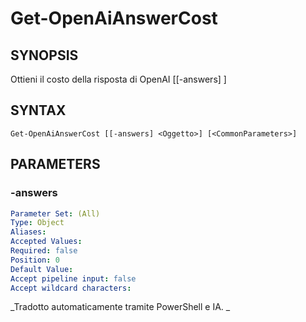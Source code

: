 ﻿---
external help file: powershai-help.xml
schema: 2.0.0
powershai: true
---

# Get-OpenAiAnswerCost

## SYNOPSIS <!--!= @#Synop !-->

Ottieni il costo della risposta di OpenAI [[-answers] <Oggetto>]


## SYNTAX <!--!= @#Syntax !-->

```
Get-OpenAiAnswerCost [[-answers] <Oggetto>] [<CommonParameters>]
```

## PARAMETERS <!--!= @#Params !-->

### -answers

```yml
Parameter Set: (All)
Type: Object
Aliases: 
Accepted Values: 
Required: false
Position: 0
Default Value: 
Accept pipeline input: false
Accept wildcard characters: 
```


<!--PowershaiAiDocBlockStart-->
_Tradotto automaticamente tramite PowerShell e IA. 
_
<!--PowershaiAiDocBlockEnd-->

